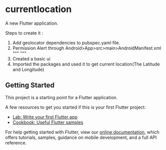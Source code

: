 # currentlocation

A new Flutter application.

Steps to create it :
1) Add geolocator dependencies to pubspec.yaml file.
2) Permission Alert through Android>App>src>main>AndroidManifest.xml
  """<uses-permission android:name="android.permission.ACCESS_FINE_LOCATION" />
    <uses-permission android:name="android.permission.ACCESS_COARSE_LOCATION" />""" 
 3) Created a basic ui
 4) Imported the packages and used it to get current location(The Latitude and Longitude)




## Getting Started

This project is a starting point for a Flutter application.

A few resources to get you started if this is your first Flutter project:

- [Lab: Write your first Flutter app](https://flutter.dev/docs/get-started/codelab)
- [Cookbook: Useful Flutter samples](https://flutter.dev/docs/cookbook)

For help getting started with Flutter, view our
[online documentation](https://flutter.dev/docs), which offers tutorials,
samples, guidance on mobile development, and a full API reference.
